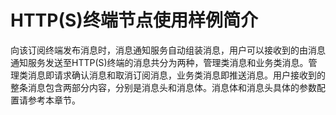 # HTTP\(S\)终端节点使用样例简介<a name="ZH-CN_TOPIC_0044402393"></a>

向该订阅终端发布消息时，消息通知服务自动组装消息，用户可以接收到的由消息通知服务发送至HTTP\(S\)终端的消息共分为两种，管理类消息和业务类消息。管理类消息即请求确认消息和取消订阅消息，业务类消息即推送消息。用户接收到的整条消息包含两部分内容，分别是消息头和消息体。消息体和消息头具体的参数配置请参考本章节。

